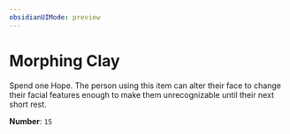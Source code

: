 ```yaml
---
obsidianUIMode: preview
---
```

# Morphing Clay

Spend one Hope. The person using this item can alter their face to change their facial features enough to make them unrecognizable until their next short rest.

**Number**: `15`